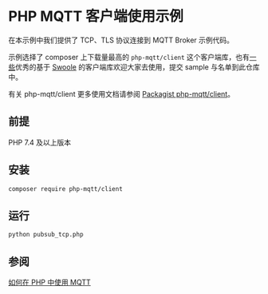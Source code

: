 # PHP MQTT 客户端使用示例

在本示例中我们提供了 TCP、TLS 协议连接到 MQTT Broker 示例代码。

示例选择了 composer 上下载量最高的 `php-mqtt/client` 这个客户端库，也有[一些](https://packagist.org/search/?query=mqtt)优秀的基于 [Swoole](https://www.swoole.com/) 的客户端库欢迎大家去使用，提交 sample 与名单到此仓库中。

有关 php-mqtt/client 更多使用文档请参阅 [Packagist php-mqtt/client](https://packagist.org/packages/php-mqtt/client)。

## 前提

PHP 7.4 及以上版本

## 安装

```bash
composer require php-mqtt/client
```

## 运行

```bash
python pubsub_tcp.php
```

## 参阅

[如何在 PHP 中使用 MQTT](https://www.emqx.com/zh/blog/how-to-use-mqtt-in-php)
